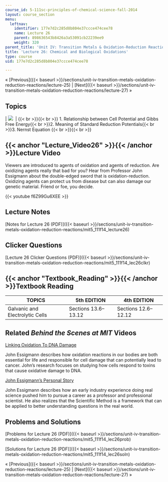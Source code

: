 ```yaml
---
course_id: 5-111sc-principles-of-chemical-science-fall-2014
layout: course_section
menu:
  leftnav:
    identifier: 177e7d2c285d8b804e37ccce474cee78
    name: Lecture 26
    parent: 898636543b8426a3a53091cb22239ee9
    weight: 320
parent_title: 'Unit IV: Transition Metals & Oxidation-Reduction Reactions'
title: 'Lecture 26: Chemical and Biological Oxidations'
type: course
uid: 177e7d2c285d8b804e37ccce474cee78

---
```


« [Previous]({{< baseurl >}}/sections/unit-iv-transition-metals-oxidation-reduction-reactions/lecture-25) | [Next]({{< baseurl >}}/sections/unit-iv-transition-metals-oxidation-reduction-reactions/lecture-27) »

Topics
------

| ![](/coursemedia/5-111sc-principles-of-chemical-science-fall-2014/3b03d54d9e226ece0930e783d1d2b15c_Lecture_26.jpg)  |  {{< br >}}{{< br >}} 1.  Relationship between Cell Potential and Gibbs Free Energy{{< br >}}2.  Meaning of Standard Reduction Potentials{{< br >}}3.  Nernst Equation {{< br >}}{{< br >}}  

{{< anchor "Lecture_Video26" >}}{{< /anchor >}}Lecture Video
------------------------------------------------------------

Viewers are introduced to agents of oxidation and agents of reduction. Are oxidizing agents really that bad for you? Hear from Professor John Essigmann about the double-edged sword that is oxidation-reduction. Oxidizing agents can protect us from disease but can also damage our genetic material. Friend or foe, you decide.

{{< youtube f6Z99Gu6XEE >}}

Lecture Notes
-------------

[Notes for Lecture 26 (PDF)]({{< baseurl >}}/sections/unit-iv-transition-metals-oxidation-reduction-reactions/mit5_111f14_lecture26)

Clicker Questions
-----------------

[Lecture 26 Clicker Questions (PDF)]({{< baseurl >}}/sections/unit-iv-transition-metals-oxidation-reduction-reactions/mit5_111f14_lec26clkr)

{{< anchor "Textbook_Reading" >}}{{< /anchor >}}Textbook Reading
----------------------------------------------------------------

| TOPICS | 5th EDITION | 4th EDITION |
| --- | --- | --- |
| Galvanic and Electrolytic Cells | Sections 13.6–13.12 | Sections 12.6–12.12 

Related _Behind the Scenes at MIT_ Videos
-----------------------------------------

[Linking Oxidation To DNA Damage](http://techtv.mit.edu/videos/24156-linking-oxidation-to-dna-damage)

John Essigmann describes how oxidation reactions in our bodies are both essential for life and responsible for cell damage that can potentially lead to cancer. John’s research focuses on studying how cells respond to toxins that cause oxidative damage to DNA.

[John Essigmann’s Personal Story](http://techtv.mit.edu/videos/24155-john-essigmann-s-personal-story)

John Essigmann describes how an early industry experience doing real science pushed him to pursue a career as a professor and professional scientist. He also realizes that the Scientific Method is a framework that can be applied to better understanding questions in the real world.

Problems and Solutions
----------------------

[Problems for Lecture 26 (PDF)]({{< baseurl >}}/sections/unit-iv-transition-metals-oxidation-reduction-reactions/mit5_111f14_lec26prob)

[Solutions for Lecture 26 (PDF)]({{< baseurl >}}/sections/unit-iv-transition-metals-oxidation-reduction-reactions/mit5_111f14_lec26soln)

« [Previous]({{< baseurl >}}/sections/unit-iv-transition-metals-oxidation-reduction-reactions/lecture-25) | [Next]({{< baseurl >}}/sections/unit-iv-transition-metals-oxidation-reduction-reactions/lecture-27) »